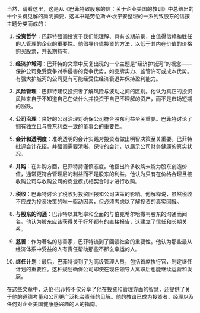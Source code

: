 当然，请看这里，这是从《巴菲特致股东的信：关于企业美国的教训》中总结出的十个关键见解的简明摘要，这本书是劳伦斯·A·坎宁安整理的一系列致股东的信按主题分类而成的：

1. **投资哲学**：巴菲特强调投资于我们能理解、具有长期前景，由值得信赖和胜任的人管理的企业的重要性。他倡导价值投资的方法，以低于其内在价值的价格购买股票，并长期持有。

2. **经济护城河**：巴菲特的文章中反复出现的一个主题是“经济护城河”的概念——保护公司免受竞争对手侵害的竞争优势，如品牌实力、监管许可或成本优势。有强大护城河的公司更有可能经受住经济衰退并保持盈利能力。

3. **风险管理**：巴菲特建议投资者了解风险与波动之间的区别。他认为真正的投资风险来自于不知道自己在做什么并投资于自己不理解的资产，而不是市场短期的涨跌。

4. **公司治理**：良好的公司治理对确保公司符合股东利益至关重要。巴菲特讨论了拥有独立且与股东利益一致的董事会的重要性。

5. **会计和透明度**：准确透明的会计实践对投资者做出明智决策至关重要。巴菲特批评会计花招，并强调需要清晰、保守的会计，以展示公司财务健康的真实状况。

6. **并购**：在并购方面，巴菲特持谨慎态度。他指出许多收购未能为股东创造价值，通常更符合管理层的利益而不是股东的利益。他认为只有在价格合理且被收购公司与收购公司的商业模式相契合时才进行收购。

7. **税收**：巴菲特讨论了税收对投资回报和公司决策的影响。他解释说，虽然税收不应成为投资决策的唯一驱动因素，但必须考虑以了解投资的真实回报。

8. **与股东的沟通**：巴菲特以其坦率和全面的与伯克希尔哈撒韦股东的沟通而闻名。他认为股东应该获得关于好坏都有的直接报告，这建立了信任和长期关系。

9. **慈善**：作为著名的慈善家，巴菲特谈到了回馈社会的重要性。他认为那些最从经济体系中受益的人有责任帮助那些不那么幸运的人。

10. **继任计划**：最后，巴菲特谈到了为高级管理人员，包括首席执行官，制定继任计划的重要性。这种规划确保公司即使在现任领导人离职后也能继续运营和发展。

在这些文章中，沃伦·巴菲特不仅分享了他在投资和管理方面的智慧，还提供了关于他的道德考量和公司更广泛社会责任的见解。他的教诲已成为投资者、经理以及任何对企业美国健康感兴趣的人的指南。